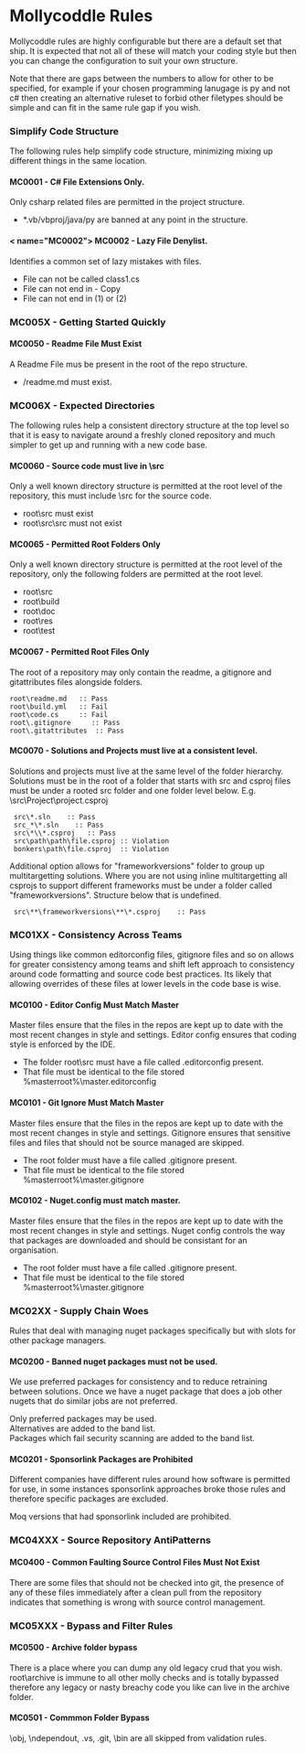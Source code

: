 # Mollycoddle Rules

Mollycoddle rules are highly configurable but there are a default set that ship.  It is expected that not all of these will match your coding style but then you can change the configuration to suit your own structure.

Note that there are gaps between the numbers to allow for other to be specified, for example if your chosen programming lanugage is py and not c# then creating an alternative ruleset to forbid other filetypes should be simple and can fit in the same rule gap if you wish.


### Simplify Code Structure

The following rules help simplify code structure, minimizing mixing up different things in the same location.


#### <a name="MC0001"></a> MC0001 - C# File Extensions Only.

Only csharp related files are permitted in the project structure.

* *.vb/vbproj/java/py are banned at any point in the structure.


#### < name="MC0002"></a> MC0002 - Lazy File Denylist.

Identifies a common set of lazy mistakes with files.

* File can not be called class1.cs
* File can not end in - Copy
* File can not end in (1) or (2)

### MC005X - Getting Started Quickly



#### MC0050 - Readme File Must Exist


A Readme File mus be present in the root of the repo structure.

* /readme.md must exist.




### MC006X - Expected Directories

The following rules help a consistent directory structure at the top level so that it is easy to navigate around a freshly cloned repository and much simpler to get up and running with a new code base.


####  <a name="MC0060"></a> MC0060 - Source code must live in \src


Only a well known directory structure is permitted at the root level of the repository, this must include \src for the source code.

* root\src must exist
* root\src\src must not exist



####  <a name="MC0065"></a> MC0065 - Permitted Root Folders Only

Only a well known directory structure is permitted at the root level of the repository, only the following folders are permitted at the root level.

* root\src
* root\build
* root\doc
* root\res
* root\test

####  <a name="MC0067"></a> MC0067 - Permitted Root Files Only

The root of a repository may only contain the readme, a gitignore and gitattributes files alongside folders.  

```text
root\readme.md   :: Pass
root\build.yml   :: Fail
root\code.cs     :: Fail
root\.gitignore     :: Pass
root\.gitattributes  :: Pass
```

####  <a name="MC0070"></a> MC0070 - Solutions and Projects must live at a consistent level.

Solutions and projects must live at the same level of the folder hierarchy.  Solutions must be in the root of a folder that starts with src and csproj files must be under a rooted src folder and one folder level below.  E.g. \\src\Project\project.csproj

```text
 src\*.sln    :: Pass
 src_*\*.sln    :: Pass
 src\*\\*.csproj   :: Pass
 src\path\path\file.csproj :: Violation
 bonkers\path\file.csproj  :: Violation
```

Additional option allows for "frameworkversions" folder to group up multitargetting solutions.  Where you are not using inline multitargetting all csprojs to support different frameworks must be under a folder called "frameworkversions".  Structure below that is undefined.

```text
 src\**\frameworkversions\**\*.csproj    :: Pass
```

### MC01XX - Consistency Across Teams

Using things like common editorconfig files, gitignore files and so on allows for greater consistency among teams and shift left approach to consistency around code formatting and source code best practices.  Its likely that allowing overrides of these files at lower levels in the code base is wise.


#### <a name="MC0100"></a> MC0100 - Editor Config Must Match Master

Master files ensure that the files in the repos are kept up to date with the most recent changes in style and settings.  Editor config ensures that coding style is enforced by the IDE.

* The folder root\src must have a file called .editorconfig present.    
* That file must be identical to the file stored %masterroot%\master.editorconfig    

####  <a name="MC0101"></a> MC0101 - Git Ignore Must Match Master

Master files ensure that the files in the repos are kept up to date with the most recent changes in style and settings.  Gitignore ensures that sensitive files and files that should not be source managed are skipped.

* The root folder must have a file called .gitignore present.    
* That file must be identical to the file stored %masterroot%\master.gitignore    

####  <a name="MC0102"></a> MC0102 - Nuget.config must match master.

Master files ensure that the files in the repos are kept up to date with the most recent changes in style and settings.  Nuget config controls the way that packages are downloaded and should be consistant for an organisation.

* The root folder must have a file called .gitignore present.    
* That file must be identical to the file stored %masterroot%\master.gitignore    


### MC02XX - Supply Chain Woes

Rules that deal with managing nuget packages specifically but with slots for other package managers. 

#### <a name="MC0200"></a> MC0200 - Banned nuget packages must not be used.

We use preferred packages for consistency and to reduce retraining between solutions.  Once we have a nuget package that does a job other nugets that do similar jobs are not preferred.

Only preferred packages may be used.    
Alternatives are added to the band list.    
Packages which fail security scanning are added to the band list.  

#### <a name="MC0201"></a> MC0201 - Sponsorlink Packages are Prohibited

Different companies have different rules around how software is permitted for use, in some instances sponsorlink approaches broke those rules and therefore specific packages are excluded. 

Moq versions that had sponsorlink included are prohibited.


### MC04XXX - Source Repository AntiPatterns

#### <a name="MC0400"></a> MC0400 - Common Faulting Source Control Files Must Not Exist

There are some files that should not be checked into git, the presence of any of these files immediately after a clean pull from the repository indicates that something is wrong with source control management.


### MC05XXX - Bypass and Filter Rules

####  <a name="MC0500"></a> MC0500 - Archive folder bypass

There is a place where you can dump any old legacy crud that you wish.  root\archive is immune to all other molly checks and is totally bypassed therefore any legacy or nasty breachy code you like can live in the archive folder.    

####  <a name="MC0500"></a> MC0501 - Commmon Folder Bypass

\obj, \ndependout, \.vs, \.git, \bin are all skipped from validation rules.

